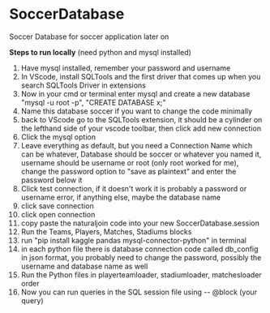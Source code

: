 # SoccerDatabase
Soccer Database for soccer application later on

**Steps to run locally** (need python and mysql installed)
1. Have mysql installed, remember your password and username
2. In VScode, install SQLTools and the first driver that comes up when you search SQLTools Driver in extensions
3. Now in your cmd or terminal enter mysql and create a new database "mysql -u root -p", "CREATE DATABASE x;"
4. Name this database soccer if you want to change the code minimally
5. back to VScode go to the SQLTools extension, it should be a cylinder on the lefthand side of your vscode toolbar, then click add new connection
6. Click the mysql option
7. Leave everything as default, but you need a Connection Name which can be whatever, Database should be soccer or whatever you named it, username should be username or root (only root worked for me), change the password option to "save as plaintext" and enter the password below it
8. Click test connection, if it doesn't work it is probably a password or username error, if anything else, maybe the database name
9. click save connection
10. click open connection
11. copy paste the naturaljoin code into your new SoccerDatabase.session
12. Run the Teams, Players, Matches, Stadiums blocks
13. run "pip install kaggle pandas mysql-connector-python" in terminal
14. in each python file there is database connection code called db_config in json format, you probably need to change the password, possibly the username and database name as well
15. Run the Python files in playerteamloader, stadiumloader, matchesloader order
16. Now you can run queries in the SQL session file using -- @block (your query)
